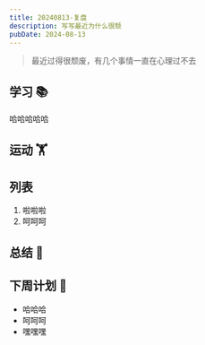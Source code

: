 ```yaml
---
title: 20240813-复盘
description: 写写最近为什么很颓
pubDate: 2024-08-13
---
```


> 最近过得很颓废，有几个事情一直在心理过不去

## 学习 📚

哈哈哈哈哈

## 运动 🏋️‍

## 列表

1. 啦啦啦
2. 呵呵呵

## 总结 🤔

## 下周计划 📃

- 哈哈哈
- 呵呵呵
- 嘿嘿嘿
